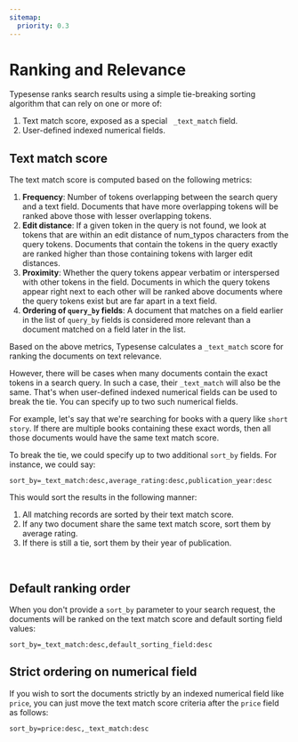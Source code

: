 ```yaml
---
sitemap:
  priority: 0.3
---
```


# Ranking and Relevance

Typesense ranks search results using a simple tie-breaking sorting algorithm that can rely on one or more of:

1. Text match score, exposed as a special ` _text_match` field.
2. User-defined indexed numerical fields.

## Text match score
The text match score is computed based on the following metrics:

1. **Frequency**: Number of tokens overlapping between the search query and a text field. Documents that have more overlapping tokens will be ranked above those with lesser overlapping tokens.
2. **Edit distance**: If a given token in the query is not found, we look at tokens that are within an edit distance of num_typos characters from the query tokens. Documents that contain the tokens in the query exactly are ranked higher than those containing tokens with larger edit distances.
3. **Proximity**: Whether the query tokens appear verbatim or interspersed with other tokens in the field. Documents in which the query tokens appear right next to each other will be ranked above documents where the query tokens exist but are far apart in a text field.
4. **Ordering of `query_by` fields**: A document that matches on a field earlier in the list of `query_by` fields is considered more relevant than a document matched on a field later in the list.

Based on the above metrics, Typesense calculates a `_text_match` score for ranking the documents on text relevance.

However, there will be cases when many documents contain the exact tokens in a search query. In such a case, their `_text_match` will also be the same. That's when user-defined indexed numerical fields can be used to break the tie. You can specify up to two such numerical fields.

For example, let's say that we're searching for books with a query like `short story`. If there are multiple books containing these exact words, then all those documents would have the same text match score.

To break the tie, we could specify up to two additional `sort_by` fields. For instance, we could say:

`sort_by=_text_match:desc,average_rating:desc,publication_year:desc`

This would sort the results in the following manner:

1. All matching records are sorted by their text match score.
2. If any two document share the same text match score, sort them by average rating.
3. If there is still a tie, sort them by their year of publication.
<br>

## Default ranking order
When you don't provide a `sort_by` parameter to your search request, the documents will be ranked on the text match score and default sorting field values:

`sort_by=_text_match:desc,default_sorting_field:desc`

## Strict ordering on numerical field
If you wish to sort the documents strictly by an indexed numerical field like `price`, you can just move the text match score criteria after the `price` field as follows:

`sort_by=price:desc,_text_match:desc`

